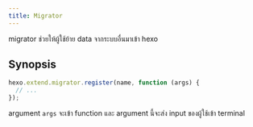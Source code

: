```yaml
---
title: Migrator
---
```


migrator ช่วยให้ผู้ใช้ย้าย data จากระบบอื่นมาเข้า hexo

## Synopsis

```js
hexo.extend.migrator.register(name, function (args) {
  // ...
});
```

argument `args` จะเข้า function และ argument นี้จะส่ง input ของผู้ใช้เข้า terminal
